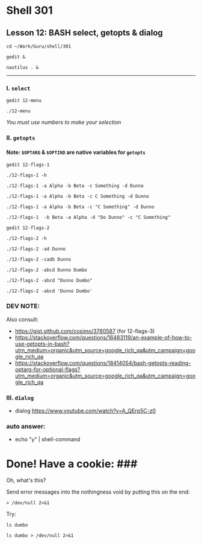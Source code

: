 # Shell 301
## Lesson 12: BASH select, getopts & dialog

`cd ~/Work/Guru/shell/301`

`gedit &`

`nautilus . &`
___

### I. `select`

`gedit 12-menu`

`./12-menu`

*You must use numbers to make your selection*

### II. `getopts`

#### Note: `$OPTARG` & `$OPTIND` are native variables for `getopts`

`gedit 12-flags-1`

`./12-flags-1 -h`

`./12-flags-1 -a Alpha -b Beta -c Something -d Dunno`

`./12-flags-1 -a Alpha -b Beta -c C Something -d Dunno`

`./12-flags-1 -a Alpha -b Beta -c "C Something" -d Dunno`

`./12-flags-1  -b Beta -a Alpha -d "Do Dunno" -c "C Something" `

`gedit 12-flags-2`

`./12-flags-2 -h`

`./12-flags-2 -ad Dunno`

`./12-flags-2 -cadb Dunno`

`./12-flags-2 -abcd Dunno Dumbo`

`./12-flags-2 -abcd "Dunno Dumbo"`

`./12-flags-2 -abcd 'Dunno Dumbo'`

### DEV NOTE:
Also consult:
- https://gist.github.com/cosimo/3760587 (for 12-flags-3)
- https://stackoverflow.com/questions/16483119/an-example-of-how-to-use-getopts-in-bash?utm_medium=organic&utm_source=google_rich_qa&utm_campaign=google_rich_qa
- https://stackoverflow.com/questions/18414054/bash-getopts-reading-optarg-for-optional-flags?utm_medium=organic&utm_source=google_rich_qa&utm_campaign=google_rich_qa

### III. `dialog`

- dialog https://www.youtube.com/watch?v=A_QErp5C-z0


### auto answer:
- echo "y" | shell-command

# Done! Have a cookie: ### #

Oh, what's this?

Send error messages into the nothingness void by putting this on the end:

`> /dev/null 2>&1`

Try:

`ls dumbo`

`ls dumbo > /dev/null 2>&1`



